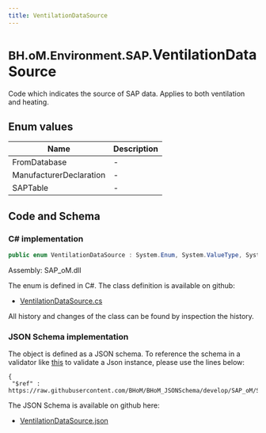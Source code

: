 ```yaml
---
title: VentilationDataSource
---
```


# <small>BH.oM.Environment.SAP.</small>**VentilationDataSource**

Code which indicates the source of SAP data.  Applies to both ventilation and heating.

## Enum values

| Name            | Description                                                    |
|-----------------|----------------------------------------------------------------|
| FromDatabase |  -  |
| ManufacturerDeclaration |  -  |
| SAPTable |  -  |


## Code and Schema

### C# implementation

``` C# title="C#"
public enum VentilationDataSource : System.Enum, System.ValueType, System.IComparable, System.ISpanFormattable, System.IFormattable, System.IConvertible
```

Assembly: SAP_oM.dll

The enum is defined in C#. The class definition is available on github:

- [VentilationDataSource.cs](https://github.com/BHoM/SAP_Toolkit/blob/develop/SAP_oM/Enums\VentilationDataSource.cs)

All history and changes of the class can be found by inspection the history.
### JSON Schema implementation

The object is defined as a JSON schema. To reference the schema in a validator like [this](https://www.jsonschemavalidator.net/) to validate a Json instance, please use the lines below:

``` { .json .copy .select } title="JSON Schema"
{
 "$ref" : https://raw.githubusercontent.com/BHoM/BHoM_JSONSchema/develop/SAP_oM/SAP/VentilationDataSource.json}
```

The JSON Schema is available on github here:

- [VentilationDataSource.json](https://github.com/BHoM/BHoM_JSONSchema/blob/develop/SAP_oM/SAP/VentilationDataSource.json)
